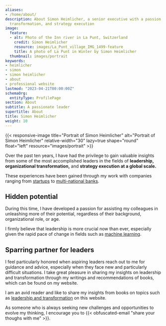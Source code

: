 ```yaml
---
aliases:
- /home/about/
description: About Simon Heimlicher, a senior executive with a passion for leadership,
  transformation, and strategy execution
image:
  feature:
  - alt: Photo of the Inn river in La Punt, Switzerland
    credit: Simon Heimlicher
    resource: images/La_Punt_village_IMG_1499-feature
    title: A photo of La Punt in Winter by Simon Heimlicher
  thumbnail: images/portrait
keywords:
- heimlicher
- simon
- simon heimlicher
- about
- professional website
lastmod: "2023-04-21T00:00:00Z"
schemaOrg:
  entityType: ProfilePage
section: About
subtitle: A passionate leader
supertitle: About
title: Simon Heimlicher
weight: 10
---
```


{{< responsive-image title="Portrait of Simon Heimlicher" alt="Portrait of Simon Heimlicher" relative-width="30" lazy=true shape="round" float="left" resource="images/portrait" >}}

Over the past ten years, I have had the privilege to gain valuable insights from some of the most accomplished leaders in the fields of **leadership,** **organizational transformation,** and **strategy execution at a global scale.** 

These experiences have been gained through my work with companies ranging from [startups](https://stimmt.ch/) to [multi-national banks](https://www.ubs.com).

## Hidden potential

During this time, I have developed a passion for assisting my colleagues in unleashing more of their potential, regardless of their background, organizational role, or age.

I firmly believe that leadership is more crucial now than ever, especially given the rapid pace of change in fields such as [machine learning](/research/machine-learning).

## Sparring partner for leaders

I feel particularly honored when aspiring leaders reach out to me for guidance and advice, especially when they face new and particularly difficult situations. I take great pleasure in sharing my insights on leadership and transformation through my writings and recommendations of books, which can be found on my website.

I am an avid reader and like to share my insights from books on topics such as [leadership and transformation](/categories/book) on this website.

As someone who is always seeking new challenges and opportunities to evolve my thinking, I encourage you to {{< obfuscated-email "share your thoughs with me" >}}.
